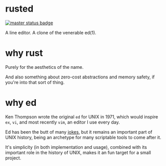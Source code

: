 # rusted

[![master status badge](https://github.com/scott-linder/rusted/workflows/master/badge.svg)](https://github.com/scott-linder/rusted/actions?query=workflow%3Amaster)

A line editor. A clone of the venerable ed(1).

# why rust

Purely for the aesthetics of the name.

And also something about zero-cost abstractions and memory safety, if you're
into that sort of thing.

# why ed

Ken Thompson wrote the original `ed` for UNIX in 1971, which would inspire
`ex`, `vi`, and most recently `vim`, an editor I use every day.

Ed has been the butt of many [jokes](https://www.gnu.org/fun/jokes/ed-msg.txt),
but it remains an important part of UNIX history, being an archetype for many
scriptable tools to come after it.

It's simplicity (in both implementation and usage), combined with its important
role in the history of UNIX, makes it an fun target for a small project.

